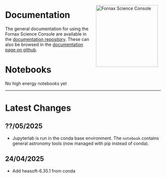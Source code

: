 
<img src="https://nasa-fornax.github.io/fornax-demo-notebooks/_static/fornax_logo.png" alt="Fornax Science Console"
    style="float: right; width: 200px; margin: 10px;" />

# Documentation
The general documentation for using the Fornax Science Console are available in the 
[documentation repository](fornax-documentation/README.md). These can also be browsed
in the [documentation page on github](https://nasa-fornax.github.io/fornax-demo-notebooks/#user-documentation).

# Notebooks
No high energy notebooks yet

---
# Latest Changes

## ??/05/2025
- Jupyterlab is run in the conda base environment. The `notebook` contains general astronomy
  tools (now managed with pip instead of conda).

## 24/04/2025
- Add heasoft-6.35.1 from conda
